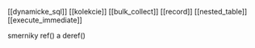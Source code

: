 [[dynamicke_sql]]
[[kolekcie]]
[[bulk_collect]]
[[record]]
[[nested_table]]
[[execute_immediate]]

smerniky ref() a deref()